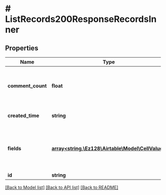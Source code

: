 # # ListRecords200ResponseRecordsInner

## Properties

Name | Type | Description | Notes
------------ | ------------- | ------------- | -------------
**comment_count** | **float** | The number of comments (if there are any) on the record.  The &#x60;recordMetadata&#x60; query parameter must include &#x60;\&quot;commentCount\&quot;&#x60; in order to receive this. | [optional]
**created_time** | **string** | A date timestamp in the ISO format, eg:\&quot;2018-01-01T00:00:00.000Z\&quot; |
**fields** | [**array<string,\Ez128\Airtable\Model\CellValue>**](CellValue.md) | Cell values are keyed by either field name or field ID (conditioned on &#x60;returnFieldsByFieldId&#x60;).  See [Cell Values](/api/field-model) for more information on cell value response types. |
**id** | **string** | Record ID |

[[Back to Model list]](../../README.md#models) [[Back to API list]](../../README.md#endpoints) [[Back to README]](../../README.md)
